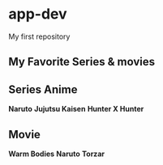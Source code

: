 # app-dev
My first repository
## My Favorite Series & movies

## Series Anime
**Naruto**
**Jujutsu Kaisen**
**Hunter X Hunter**
## Movie
**Warm Bodies**
**Naruto**
**Torzar** 

